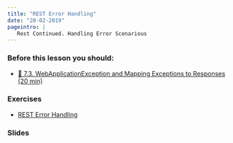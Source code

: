 ```yaml
---
title: "REST Error Handling"
date: "28-02-2019" 
pageintro: | 
   Rest Continued. Handling Error Scenarious
---
```


### Before this lesson you should:

<!--BEGIN readings ##-->
- [:book: 7.3. WebApplicationException and Mapping Exceptions to Responses (20 min)](https://jersey.github.io/documentation/latest/representations.html#d0e6352)
<!--END readings ##-->

### Exercises 
<!--BEGIN exercises ##-->
- [REST Error Handling](https://docs.google.com/document/d/1JMcRrBxJ1HkBVoxSgMjgGjfo5elLqflAVd9fg8KoHXs/edit?usp=sharing)
<!--END exercises ##-->


### Slides 
<!--BEGIN slides ##-->

<!--END slides ##-->